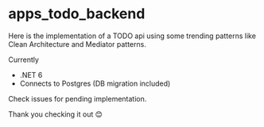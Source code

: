 # apps_todo_backend
Here is the implementation of a TODO api using some trending patterns like Clean Architecture and Mediator patterns.

Currently
* .NET 6
* Connects to Postgres (DB migration included)

Check issues for pending implementation.

Thank you checking it out 😊